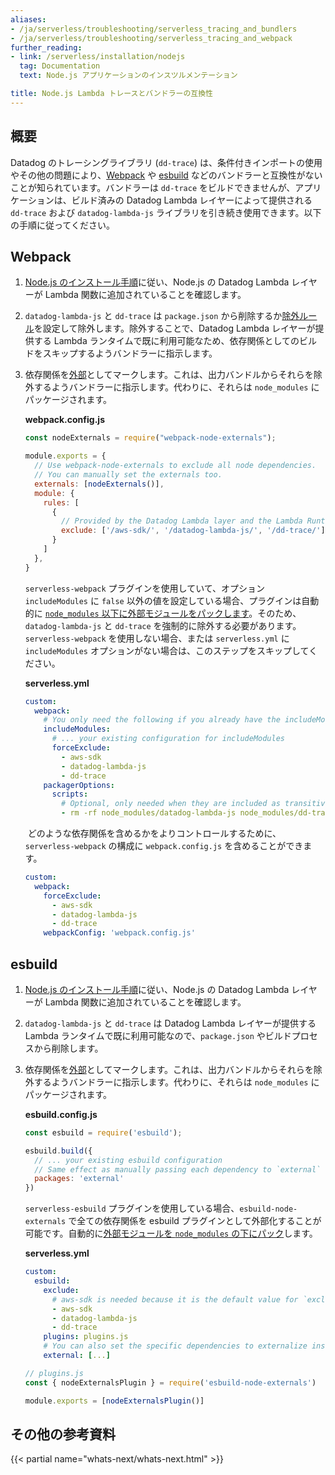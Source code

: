 ```yaml
---
aliases:
- /ja/serverless/troubleshooting/serverless_tracing_and_bundlers
- /ja/serverless/troubleshooting/serverless_tracing_and_webpack
further_reading:
- link: /serverless/installation/nodejs
  tag: Documentation
  text: Node.js アプリケーションのインスツルメンテーション

title: Node.js Lambda トレースとバンドラーの互換性
---
```


## 概要

Datadog のトレーシングライブラリ (`dd-trace`) は、条件付きインポートの使用やその他の問題により、[Webpack][1] や [esbuild][2] などのバンドラーと互換性がないことが知られています。バンドラーは `dd-trace` をビルドできませんが、アプリケーションは、ビルド済みの Datadog Lambda レイヤーによって提供される `dd-trace` および `datadog-lambda-js` ライブラリを引き続き使用できます。以下の手順に従ってください。

## Webpack
1. [Node.js のインストール手順][3]に従い、Node.js の Datadog Lambda レイヤーが Lambda 関数に追加されていることを確認します。
2. `datadog-lambda-js` と `dd-trace` は `package.json` から削除するか[除外ルール][4]を設定して除外します。除外することで、Datadog Lambda レイヤーが提供する Lambda ランタイムで既に利用可能なため、依存関係としてのビルドをスキップするようバンドラーに指示します。
3. 依存関係を[外部][5]としてマークします。これは、出力バンドルからそれらを除外するようバンドラーに指示します。代わりに、それらは `node_modules` にパッケージされます。

    **webpack.config.js**

    ```javascript
    const nodeExternals = require("webpack-node-externals");

    module.exports = {
      // Use webpack-node-externals to exclude all node dependencies.
      // You can manually set the externals too.
      externals: [nodeExternals()],
      module: {
        rules: [
          {
            // Provided by the Datadog Lambda layer and the Lambda Runtime.
            exclude: ['/aws-sdk/', '/datadog-lambda-js/', '/dd-trace/'],
          }
        ]
      },
    }
    ```

   `serverless-webpack` プラグインを使用していて、オプション `includeModules` に `false` 以外の値を設定している場合、プラグインは自動的に [`node_modules` 以下に外部モジュールをパックします][6]。そのため、`datadog-lambda-js` と `dd-trace` を強制的に除外する必要があります。`serverless-webpack` を使用しない場合、または `serverless.yml` に `includeModules` オプションがない場合は、このステップをスキップしてください。

    **serverless.yml**

    ```yaml
    custom:
      webpack:
        # You only need the following if you already have the includeModules option configured.
        includeModules:
          # ... your existing configuration for includeModules
          forceExclude:
            - aws-sdk
            - datadog-lambda-js
            - dd-trace
        packagerOptions:
          scripts:
            # Optional, only needed when they are included as transitive dependencies
            - rm -rf node_modules/datadog-lambda-js node_modules/dd-trace
    ```

    どのような依存関係を含めるかをよりコントロールするために、`serverless-webpack` の構成に `webpack.config.js` を含めることができます。

    ```yaml
    custom:
      webpack:
        forceExclude:
          - aws-sdk
          - datadog-lambda-js
          - dd-trace
        webpackConfig: 'webpack.config.js'
    ```

## esbuild
1. [Node.js のインストール手順][3]に従い、Node.js の Datadog Lambda レイヤーが Lambda 関数に追加されていることを確認します。
2. `datadog-lambda-js` と `dd-trace` は Datadog Lambda レイヤーが提供する Lambda ランタイムで既に利用可能なので、`package.json` やビルドプロセスから削除します。
3. 依存関係を[外部][7]としてマークします。これは、出力バンドルからそれらを除外するようバンドラーに指示します。代わりに、それらは `node_modules` にパッケージされます。

    **esbuild.config.js**

    ```javascript
    const esbuild = require('esbuild');

    esbuild.build({
      // ... your existing esbuild configuration
      // Same effect as manually passing each dependency to `external`
      packages: 'external'
    })
    ```

   `serverless-esbuild` プラグインを使用している場合、`esbuild-node-externals` で全ての依存関係を esbuild プラグインとして外部化することが可能です。自動的に[外部モジュールを `node_modules` の下にパック][8]します。

    **serverless.yml**

    ```yaml
    custom:
      esbuild:
        exclude:
          # aws-sdk is needed because it is the default value for `exclude`
          - aws-sdk
          - datadog-lambda-js
          - dd-trace
        plugins: plugins.js
        # You can also set the specific dependencies to externalize instead of using `plugins`
        external: [...]
    ```

    ```javascript
    // plugins.js
    const { nodeExternalsPlugin } = require('esbuild-node-externals')

    module.exports = [nodeExternalsPlugin()]
    ```

## その他の参考資料

{{< partial name="whats-next/whats-next.html" >}}

[1]: https://webpack.js.org
[2]: https://esbuild.github.io/
[3]: /ja/serverless/installation/nodejs
[4]: https://webpack.js.org/configuration/module/#ruleexclude
[5]: https://webpack.js.org/configuration/externals/
[6]: https://github.com/serverless-heaven/serverless-webpack#node-modules--externals
[7]: https://esbuild.github.io/api/#external
[8]: https://www.npmjs.com/package/esbuild-node-externals
